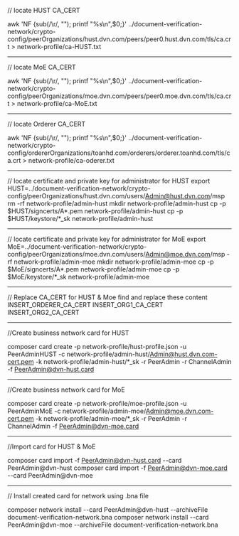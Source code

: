 // locate HUST CA_CERT

awk 'NF {sub(/\r/, ""); printf "%s\\n",$0;}' ../document-verification-network/crypto-config/peerOrganizations/hust.dvn.com/peers/peer0.hust.dvn.com/tls/ca.crt > network-profile/ca-HUST.txt 

------------------
// locate MoE CA_CERT

awk 'NF {sub(/\r/, ""); printf "%s\\n",$0;}' ../document-verification-network/crypto-config/peerOrganizations/moe.dvn.com/peers/peer0.moe.dvn.com/tls/ca.crt > network-profile/ca-MoE.txt 

------------------
// locate Orderer CA_CERT

awk 'NF {sub(/\r/, ""); printf "%s\\n",$0;}' ../document-verification-network/crypto-config/ordererOrganizations/toanhd.com/orderers/orderer.toanhd.com/tls/ca.crt > network-profile/ca-oderer.txt 

------------------
// locate certificate and private key for administrator for HUST
export HUST=../document-verification-network/crypto-config/peerOrganizations/hust.dvn.com/users/Admin@hust.dvn.com/msp
rm -rf network-profile/admin-hust 
mkdir network-profile/admin-hust
cp -p $HUST/signcerts/A*.pem network-profile/admin-hust
cp -p $HUST/keystore/*_sk network-profile/admin-hust

------------------
// locate certificate and private key for administrator for MoE
export MoE=../document-verification-network/crypto-config/peerOrganizations/moe.dvn.com/users/Admin@moe.dvn.com/msp
 -rf network-profile/admin-moe
mkdir network-profile/admin-moe
cp -p $MoE/signcerts/A*.pem network-profile/admin-moe
cp -p $MoE/keystore/*_sk network-profile/admin-moe

------------------
// Replace CA_CERT for HUST & Moe
find and replace these content
INSERT_ORDERER_CA_CERT
INSERT_ORG1_CA_CERT
INSERT_ORG2_CA_CERT

------------------
//Create business network card for HUST

composer card create -p network-profile/hust-profile.json -u PeerAdminHUST -c network-profile/admin-hust/Admin@hust.dvn.com-cert.pem -k network-profile/admin-hust/*_sk -r PeerAdmin -r ChannelAdmin -f PeerAdmin@dvn-hust.card

------------------
//Create business network card for MoE

composer card create -p network-profile/moe-profile.json -u PeerAdminMoE -c network-profile/admin-moe/Admin@moe.dvn.com-cert.pem -k network-profile/admin-moe/*_sk -r PeerAdmin -r ChannelAdmin -f PeerAdmin@dvn-moe.card

------------------
//Import card for HUST & MoE

composer card import -f PeerAdmin@dvn-hust.card --card PeerAdmin@dvn-hust
composer card import -f PeerAdmin@dvn-moe.card --card PeerAdmin@dvn-moe

------------------
// Install created card for network using .bna file

composer network install --card PeerAdmin@dvn-hust --archiveFile document-verification-network.bna
composer network install --card PeerAdmin@dvn-moe --archiveFile document-verification-network.bna